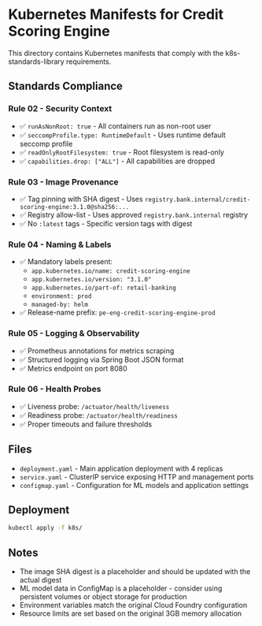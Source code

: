 # Kubernetes Manifests for Credit Scoring Engine

This directory contains Kubernetes manifests that comply with the k8s-standards-library requirements.

## Standards Compliance

### Rule 02 - Security Context
- ✅ `runAsNonRoot: true` - All containers run as non-root user
- ✅ `seccompProfile.type: RuntimeDefault` - Uses runtime default seccomp profile
- ✅ `readOnlyRootFilesystem: true` - Root filesystem is read-only
- ✅ `capabilities.drop: ["ALL"]` - All capabilities are dropped

### Rule 03 - Image Provenance
- ✅ Tag pinning with SHA digest - Uses `registry.bank.internal/credit-scoring-engine:3.1.0@sha256:...`
- ✅ Registry allow-list - Uses approved `registry.bank.internal` registry
- ✅ No `:latest` tags - Specific version tags with digest

### Rule 04 - Naming & Labels
- ✅ Mandatory labels present:
  - `app.kubernetes.io/name: credit-scoring-engine`
  - `app.kubernetes.io/version: "3.1.0"`
  - `app.kubernetes.io/part-of: retail-banking`
  - `environment: prod`
  - `managed-by: helm`
- ✅ Release-name prefix: `pe-eng-credit-scoring-engine-prod`

### Rule 05 - Logging & Observability
- ✅ Prometheus annotations for metrics scraping
- ✅ Structured logging via Spring Boot JSON format
- ✅ Metrics endpoint on port 8080

### Rule 06 - Health Probes
- ✅ Liveness probe: `/actuator/health/liveness`
- ✅ Readiness probe: `/actuator/health/readiness`
- ✅ Proper timeouts and failure thresholds

## Files

- `deployment.yaml` - Main application deployment with 4 replicas
- `service.yaml` - ClusterIP service exposing HTTP and management ports
- `configmap.yaml` - Configuration for ML models and application settings

## Deployment

```bash
kubectl apply -f k8s/
```

## Notes

- The image SHA digest is a placeholder and should be updated with the actual digest
- ML model data in ConfigMap is a placeholder - consider using persistent volumes or object storage for production
- Environment variables match the original Cloud Foundry configuration
- Resource limits are set based on the original 3GB memory allocation
